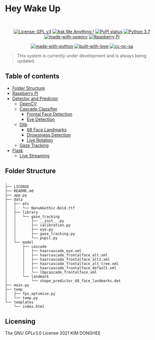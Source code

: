 # Hey Wake Up

<br />

<div align="center">

[![License: GPL v3](https://img.shields.io/badge/License-GPLv3-blue.svg)](https://www.gnu.org/licenses/gpl-3.0)
[![Ask Me Anything !](https://img.shields.io/badge/Ask%20me-anything-1abc9c.svg)](https://github.com/DEVHEE/Hey-Wake-Up)
[![PyPI status](https://img.shields.io/pypi/status/ansicolortags.svg)]()
[![Python 3.7](https://img.shields.io/badge/python-3.7-blue.svg)](https://www.python.org/downloads/release/python-370/)
[![made-with-opencv](http://img.shields.io/badge/OpenCV-5c3ee8?style=square&logo=OpenCV&logoColor=white)]()
[![Raspberry Pi](http://img.shields.io/badge/Raspberry%20Pi-c51a4a?style=square&logo=Raspberry-Pi&logoColor=white)]()

[![made-with-python](http://ForTheBadge.com/images/badges/made-with-python.svg)](https://www.python.org/)
[![built-with-love](http://ForTheBadge.com/images/badges/built-with-love.svg)](https://GitHub.com/DEVHEE/)
[![cc-nc-sa](http://ForTheBadge.com/images/badges/cc-nc-sa.svg)](https://creativecommons.org/licenses/by-nc-sa/4.0)

</div>

> This system is currently under development and is always being updated.

## Table of contents

-   [Folder Structure](#folder-structure)
-   [Raspberry Pi](#raspberry-pi)
-   [Detector and Predictor](#detector-and-predictor)
    -   [OpenCV](#opencv)
    -   [Cascade Classifier](#cascade-classifier)
        -   [Frontal Face Detection](#frontal-face-detection)
        -   [Eye Detection](#eye-detection)
    -   [Dlib](#dlib)
        -   [68 Face Landmarks](#68-face-landmarks)
        -   [Drowsiness Detection](#drowsiness-detection)
        -   [Live Rotation](#live-rotation)
    -   [Gaze Tracking](#gaze-tracking)
-   [Flask](#flask)
    -   [Live Streaming](#live-streaming)

## Folder Structure

    .
    ├── LICENSE
    ├── README.md
    ├── app.py
    ├── data
    │   ├── etc
    │   │   └── NanumGothic-Bold.ttf
    │   ├── library
    │   │   └── gaze_tracking
    │   │       ├── __init__.py
    │   │       ├── calibration.py
    │   │       ├── eye.py
    │   │       ├── gaze_tracking.py
    │   │       └── pupil.py
    │   └── model
    │       ├── cascade
    │       │   ├── haarcascade_eye.xml
    │       │   ├── haarcascade_frontalface_alt.xml
    │       │   ├── haarcascade_frontalface_alt2.xml
    │       │   ├── haarcascade_frontalface_alt_tree.xml
    │       │   ├── haarcascade_frontalface_default.xml
    │       │   └── lbpcascade_frontalface.xml
    │       └── landmark
    │           └── shape_predictor_68_face_landmarks.dat
    ├── main.py
    ├── temp
    │   ├── fps_optimize.py
    │   └── temp.py
    └── templates
        └── index.html

## Licensing

The GNU GPLv3.0 License 2021 KIM DONGHEE
